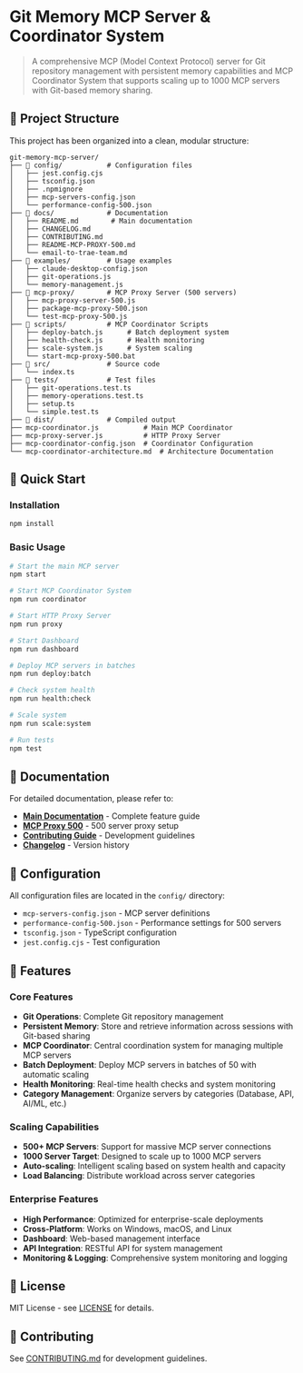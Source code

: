 # Git Memory MCP Server & Coordinator System

> A comprehensive MCP (Model Context Protocol) server for Git repository management with persistent memory capabilities and MCP Coordinator System that supports scaling up to 1000 MCP servers with Git-based memory sharing.

## 📁 Project Structure

This project has been organized into a clean, modular structure:

```
git-memory-mcp-server/
├── 📁 config/           # Configuration files
│   ├── jest.config.cjs
│   ├── tsconfig.json
│   ├── .npmignore
│   ├── mcp-servers-config.json
│   └── performance-config-500.json
├── 📁 docs/             # Documentation
│   ├── README.md        # Main documentation
│   ├── CHANGELOG.md
│   ├── CONTRIBUTING.md
│   ├── README-MCP-PROXY-500.md
│   └── email-to-trae-team.md
├── 📁 examples/         # Usage examples
│   ├── claude-desktop-config.json
│   ├── git-operations.js
│   └── memory-management.js
├── 📁 mcp-proxy/        # MCP Proxy Server (500 servers)
│   ├── mcp-proxy-server-500.js
│   ├── package-mcp-proxy-500.json
│   └── test-mcp-proxy-500.js
├── 📁 scripts/          # MCP Coordinator Scripts
│   ├── deploy-batch.js      # Batch deployment system
│   ├── health-check.js      # Health monitoring
│   ├── scale-system.js      # System scaling
│   └── start-mcp-proxy-500.bat
├── 📁 src/              # Source code
│   └── index.ts
├── 📁 tests/            # Test files
│   ├── git-operations.test.ts
│   ├── memory-operations.test.ts
│   ├── setup.ts
│   └── simple.test.ts
├── 📁 dist/             # Compiled output
├── mcp-coordinator.js           # Main MCP Coordinator
├── mcp-proxy-server.js          # HTTP Proxy Server
├── mcp-coordinator-config.json  # Coordinator Configuration
└── mcp-coordinator-architecture.md  # Architecture Documentation
```

## 🚀 Quick Start

### Installation
```bash
npm install
```

### Basic Usage
```bash
# Start the main MCP server
npm start

# Start MCP Coordinator System
npm run coordinator

# Start HTTP Proxy Server
npm run proxy

# Start Dashboard
npm run dashboard

# Deploy MCP servers in batches
npm run deploy:batch

# Check system health
npm run health:check

# Scale system
npm run scale:system

# Run tests
npm test
```

## 📖 Documentation

For detailed documentation, please refer to:
- **[Main Documentation](docs/README.md)** - Complete feature guide
- **[MCP Proxy 500](docs/README-MCP-PROXY-500.md)** - 500 server proxy setup
- **[Contributing Guide](docs/CONTRIBUTING.md)** - Development guidelines
- **[Changelog](docs/CHANGELOG.md)** - Version history

## 🔧 Configuration

All configuration files are located in the `config/` directory:
- `mcp-servers-config.json` - MCP server definitions
- `performance-config-500.json` - Performance settings for 500 servers
- `tsconfig.json` - TypeScript configuration
- `jest.config.cjs` - Test configuration

## 🎯 Features

### Core Features
- **Git Operations**: Complete Git repository management
- **Persistent Memory**: Store and retrieve information across sessions with Git-based sharing
- **MCP Coordinator**: Central coordination system for managing multiple MCP servers
- **Batch Deployment**: Deploy MCP servers in batches of 50 with automatic scaling
- **Health Monitoring**: Real-time health checks and system monitoring
- **Category Management**: Organize servers by categories (Database, API, AI/ML, etc.)

### Scaling Capabilities
- **500+ MCP Servers**: Support for massive MCP server connections
- **1000 Server Target**: Designed to scale up to 1000 MCP servers
- **Auto-scaling**: Intelligent scaling based on system health and capacity
- **Load Balancing**: Distribute workload across server categories

### Enterprise Features
- **High Performance**: Optimized for enterprise-scale deployments
- **Cross-Platform**: Works on Windows, macOS, and Linux
- **Dashboard**: Web-based management interface
- **API Integration**: RESTful API for system management
- **Monitoring & Logging**: Comprehensive system monitoring and logging

## 📝 License

MIT License - see [LICENSE](LICENSE) for details.

## 🤝 Contributing

See [CONTRIBUTING.md](docs/CONTRIBUTING.md) for development guidelines.